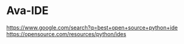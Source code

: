 # Ava-IDE
https://www.google.com/search?q=best+open+source+python+ide https://opensource.com/resources/python/ides
